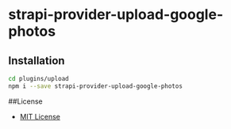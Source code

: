 # strapi-provider-upload-google-photos
## Installation
```bash
cd plugins/upload
npm i --save strapi-provider-upload-google-photos
````

##License
- [MIT License](LICENSE.md)